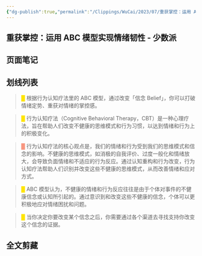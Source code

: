 ```yaml
---
{"dg-publish":true,"permalink":"/Clippings/WuCai/2023/07/重获掌控：运用 ABC 模型实现情绪韧性 - 少数派-20230703/"}
---
```



## 重获掌控：运用 ABC 模型实现情绪韧性 - 少数派 

## 页面笔记


## 划线列表
> <font color="#FFE500">█  </font>根据行为认知疗法里的 ABC 模型，通过改变「信念 Belief」，你可以打破情绪定势、重获对情绪的掌控感。

> <font color="#FFE500">█  </font>行为认知疗法（Cognitive Behavioral Therapy，CBT）是一种心理疗法，旨在帮助人们改变不健康的思维模式和行为习惯，以达到情绪和行为上的积极变化。

> <font color="#F89781">█  </font>行为认知疗法的核心观点是，我们的情绪和行为受到我们的思维模式和信念的影响。不健康的思维模式，如消极的自我评价、过度一般化和情绪放大，会导致负面情绪和不适应的行为反应。通过认知重构和行为改变，行为认知疗法帮助人们识别并改变这些不健康的思维模式，从而改善情绪和应对方式。

> <font color="#FFE500">█  </font>ABC 模型认为，不健康的情绪和行为反应往往是由于个体对事件的不健康信念或认知所引起的。通过意识到和改变这些不健康的信念，个体可以更积极地应对情绪困扰和问题。

> <font color="#FFE500">█  </font>当你决定你要改变某个信念之后，你需要通过各个渠道去寻找支持你改变这个信念的证据。


## 全文剪藏

